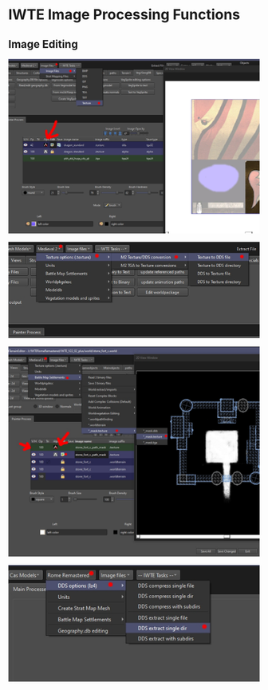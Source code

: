# IWTE Image Processing Functions

## Image Editing

![image](../IWTEgithub_images/image-editing.jpg)


![image](../IWTEgithub_images/M2-texture-options.jpg)

![image](../IWTEgithub_images/M2_terrain_mask_editing.jpg)

![image](../IWTEgithub_images/RR-dds-lz4-compression.jpg)
